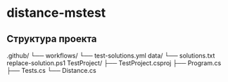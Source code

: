 # distance-mstest
## Структура проекта 
.github/
└── workflows/
    └── test-solutions.yml
data/
└── solutions.txt
replace-solution.ps1
TestProject/
├── TestProject.csproj
├── Program.cs
├── Tests.cs
└── Distance.cs
